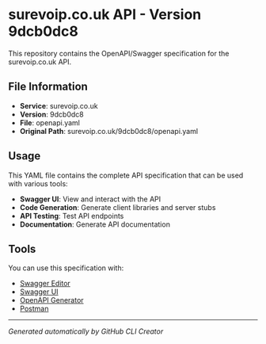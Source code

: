 # surevoip.co.uk API - Version 9dcb0dc8

This repository contains the OpenAPI/Swagger specification for the surevoip.co.uk API.

## File Information

- **Service**: surevoip.co.uk
- **Version**: 9dcb0dc8
- **File**: openapi.yaml
- **Original Path**: surevoip.co.uk/9dcb0dc8/openapi.yaml

## Usage

This YAML file contains the complete API specification that can be used with various tools:

- **Swagger UI**: View and interact with the API
- **Code Generation**: Generate client libraries and server stubs
- **API Testing**: Test API endpoints
- **Documentation**: Generate API documentation

## Tools

You can use this specification with:

- [Swagger Editor](https://editor.swagger.io/)
- [Swagger UI](https://swagger.io/tools/swagger-ui/)
- [OpenAPI Generator](https://openapi-generator.tech/)
- [Postman](https://www.postman.com/)

---

*Generated automatically by GitHub CLI Creator*
